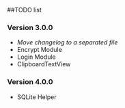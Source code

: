 ##TODO list

### Version 3.0.0
 - *Move changelog to a separated file*
 - Encrypt Module
 - Login Module
 - ClipboardTextView

### Version 4.0.0
 - SQLite Helper

